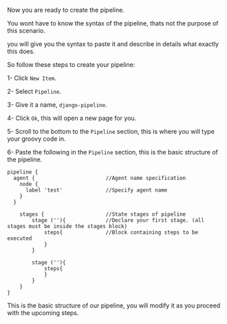 Now you are ready to create the pipeline.

You wont have to know the syntax of the pipeline, thats not the purpose of this scenario.

you will give you the syntax to paste it and describe in details what exactly this does.

So follow these steps to create your pipeline:

1- Click `New Item`.

2- Select `Pipeline`.

3- Give it a name, `django-pipeline`.

4- Click `Ok`, this will open a new page for you.

5- Scroll to the bottom to the `Pipeline` section, this is where you will type your groovy code in.

6- Paste the following in the `Pipeline` section, this is the basic structure of the pipeline.

```
pipeline {
  agent {                       //Agent name specification
    node {
      label 'test'              //Specify agent name
    }
  }

	stages {                    //State stages of pipeline
		stage (''){             //Declare your first stage. (all stages must be inside the stages block)
			steps{              //Block containing steps to be executed
			}
		}

		stage (''){
			steps{
			}
		}
	}
}
```

This is the basic structure of our pipeline, you will modify it as you proceed with the upcoming steps.
